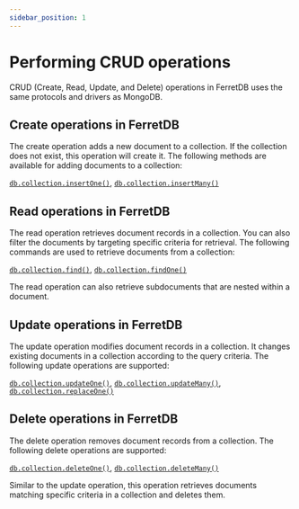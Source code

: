 ```yaml
---
sidebar_position: 1
---
```


# Performing CRUD operations

CRUD (Create, Read, Update, and Delete) operations in FerretDB uses the same protocols and drivers as MongoDB.

## Create operations in FerretDB

The create operation adds a new document to a collection.
If the collection does not exist, this operation will create it.
The following methods are available for adding documents to a collection:

[`db.collection.insertOne()`](./create.md#insert-a-single-document), [`db.collection.insertMany()`](./create.md#insert-many-documents-at-once)

## Read operations in FerretDB

The read operation retrieves document records in a collection.
You can also filter the documents by targeting specific criteria for retrieval.
The following commands are used to retrieve documents from a collection:

[`db.collection.find()`](./read.md#retrieve-all-documents-in-a-collection), [`db.collection.findOne()`](./read.md#retrieve-a-single-document)

The read operation can also retrieve subdocuments that are nested within a document.

## Update operations in FerretDB

The update operation modifies document records in a collection.
It changes existing documents in a collection according to the query criteria.
The following update operations are supported:

[`db.collection.updateOne()`](./update.md#modify-a-single-document), [`db.collection.updateMany()`](./update.md#modify-many-documents), [`db.collection.replaceOne()`](./update.md#replace-a-document)

## Delete operations in FerretDB

The delete operation removes document records from a collection.
The following delete operations are supported:

[`db.collection.deleteOne()`](./delete.md#delete-a-single-document), [`db.collection.deleteMany()`](./delete.md#deletes-multiple-documents)

Similar to the update operation, this operation retrieves documents matching specific criteria in a collection and deletes them.
